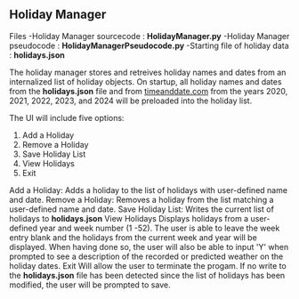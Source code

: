 ## Holiday Manager

Files
-Holiday Manager sourcecode : **HolidayManager.py**
-Holiday Manager pseudocode : **HolidayManagerPseudocode.py**
-Starting file of holiday data : **holidays.json**

The holiday manager stores and retreives holiday names and dates from an internalized list of holiday objects. On startup, all holiday names and dates from the **holidays.json** file and from [timeanddate.com](https://www.timeanddate.com/holidays/us/) from the years 2020, 2021, 2022, 2023, and 2024 will be preloaded into the holiday list.

The UI will include five options:

1. Add a Holiday
2. Remove a Holiday
3. Save Holiday List
4. View Holidays
5. Exit


Add a Holiday:
    Adds a holiday to the list of holidays with user-defined name and date.
Remove a Holiday:
    Removes a holiday from the list matching a user-defined name and date.
Save Holiday List:
    Writes the current list of holidays to **holidays.json**
View Holidays
    Displays holidays from a user-defined year and week number (1 -52).
    The user is able to leave the week entry blank and the holidays from
    the current week and year will be displayed. When having done so, the
    user will also be able to input 'Y' when prompted to see a description
    of the recorded or predicted weather on the holiday dates.
Exit
    Will allow the user to terminate the progam. If no write to the **holidays.json**
    file has been detected since the list of holidays has been modified, the user
    will be prompted to save. 
